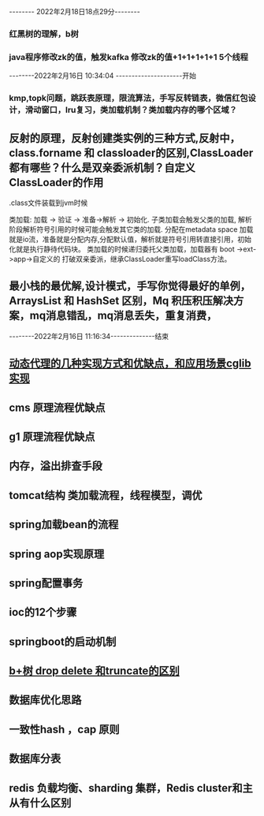 -------- 2022年2月18日18点29分--------
### 红黑树的理解，b树
### java程序修改zk的值，触发kafka 修改zk的值+1+1+1+1+1 5个线程


--------2022年2月16日 10:34:04 ---------------------开始
### kmp,topk问题，跳跃表原理，限流算法，手写反转链表，微信红包设计，滑动窗口，lru复习，类加载机制？类加载内存的哪个区域？
## 反射的原理，反射创建类实例的三种方式,反射中，class.forname 和 classloader的区别,ClassLoader都有哪些？什么是双亲委派机制？自定义ClassLoader的作用

.class文件装载到jvm时候 

类加载: 加载 -> 验证 -> 准备->解析 -> 初始化. 子类加载会触发父类的加载, 解析阶段解析符号引用的时候可能会触发其它类的加载. 分配在metadata space
加载就是io流，准备就是分配内存,分配默认值，解析就是符号引用转直接引用，初始化就是执行静待代码块。
类加载的时候递归委托父类加载，加载器有 boot ->ext->app->自定义的
打破双亲委派，继承ClassLoader重写loadClass方法。

## 最小栈的最优解,设计模式，手写你觉得最好的单例，ArraysList 和 HashSet 区别，Mq 积压积压解决方案，mq消息错乱，mq消息丢失，重复消费，

--------2022年2月16日 11:16:34--------------结束



## [动态代理的几种实现方式和优缺点，和应用场景cglib实现](https://github.com/wuzhongzhi/person/blob/34fa0c549bb9eca62b671e95d11d0407f167d85a/java/%E5%8F%8D%E5%B0%84%E5%92%8C%E5%8A%A8%E6%80%81%E4%BB%A3%E7%90%86)
## cms 原理流程优缺点
## g1 原理流程优缺点
## 内存，溢出排查手段
## tomcat结构 类加载流程，线程模型，调优
## spring加载bean的流程
## spring aop实现原理
## spring配置事务
## ioc的12个步骤
## springboot的启动机制
## [b+树 drop delete 和truncate的区别](https://github.com/wuzhongzhi/person/blob/7c2dd4a51b62ada90dc88ed2dcd7aa85f73c6bb8/mysql/mysql.md)
## 数据库优化思路
## 一致性hash ，cap 原则
## 数据库分表
## redis 负载均衡、sharding 集群，Redis cluster和主从有什么区别

